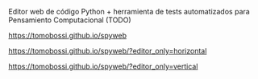 Editor web de código Python + herramienta de tests automatizados para Pensamiento Computacional (TODO)

https://tomobossi.github.io/spyweb

https://tomobossi.github.io/spyweb/?editor_only=horizontal

https://tomobossi.github.io/spyweb/?editor_only=vertical
